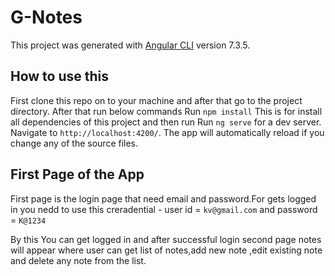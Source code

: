 # G-Notes

This project was generated with [Angular CLI](https://github.com/angular/angular-cli) version 7.3.5.

## How to use this
First clone this repo on to your machine and after that go to the project directory.
After that run below commands
Run `npm install` This is for install all dependencies of this project and then run
Run `ng serve` for a dev server. Navigate to `http://localhost:4200/`. The app will automatically reload if you change any of the source files.

## First Page of the App
First page is the login page that need email and password.For gets logged in you nedd to use this creradential - 
user id = `kv@gmail.com` and password = `K@1234`

By this You can get logged in and after successful login second page notes will appear where user can get list of notes,add new note ,edit existing note and delete any note from the list.
